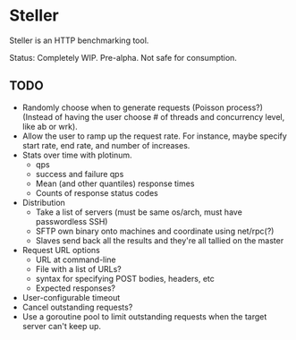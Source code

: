 # Steller

Steller is an HTTP benchmarking tool.

Status: Completely WIP. Pre-alpha. Not safe for consumption.

## TODO

* Randomly choose when to generate requests (Poisson process?) (Instead of having the user choose # of threads
  and concurrency level, like ab or wrk).
* Allow the user to ramp up the request rate. For instance, maybe specify start rate, end rate, and number of
  increases.
* Stats over time with plotinum.
  * qps
  * success and failure qps
  * Mean (and other quantiles) response times
  * Counts of response status codes
* Distribution
  * Take a list of servers (must be same os/arch, must have passwordless SSH)
  * SFTP own binary onto machines and coordinate using net/rpc(?)
  * Slaves send back all the results and they're all tallied on the master
* Request URL options
  * URL at command-line
  * File with a list of URLs?
  * syntax for specifying POST bodies, headers, etc
  * Expected responses?
* User-configurable timeout
* Cancel outstanding requests?
* Use a goroutine pool to limit outstanding requests when the target server can't keep up.
